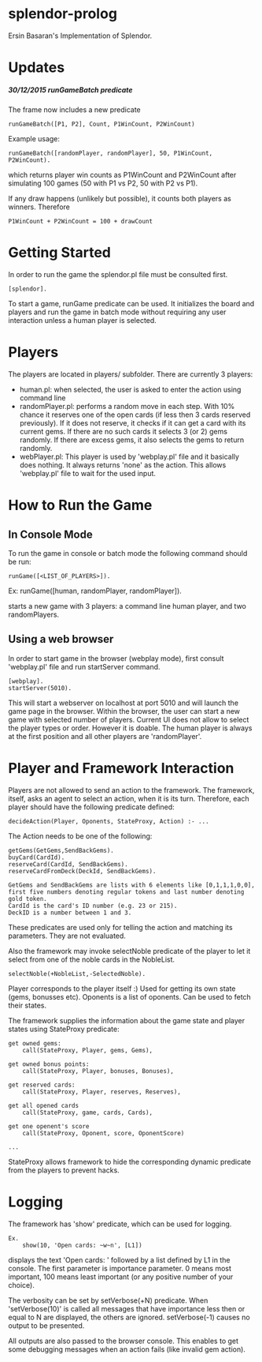 # splendor-prolog
Ersin Basaran's Implementation of Splendor.

# Updates
##### *30/12/2015* runGameBatch predicate

The frame now includes a new predicate 

    runGameBatch([P1, P2], Count, P1WinCount, P2WinCount)

Example usage:

    runGameBatch([randomPlayer, randomPlayer], 50, P1WinCount, P2WinCount).

which returns player win counts as P1WinCount and P2WinCount after simulating 100 games (50 with P1 vs P2, 50 with P2 vs P1).

If any draw happens (unlikely but possible), it counts both players as winners. Therefore 

    P1WinCount + P2WinCount = 100 + drawCount

# Getting Started 

In order to run the game the splendor.pl file must be consulted first.

	[splendor].

To start a game, runGame predicate can be used. It initializes the board and players and run the game in batch mode without requiring any user interaction unless a human player is selected. 

# Players

The players are located in players/ subfolder. There are currently 3 players:

- human.pl: when selected, the user is asked to enter the action using command line
- randomPlayer.pl: performs a random move in each step. With 10% chance it reserves one of the open cards (if less then 3 cards reserved previously). If it does not reserve, it checks if it can get a card with its current gems. If there are no such cards it selects 3 (or 2) gems randomly. If there are excess gems, it also selects the gems to return randomly. 
- webPlayer.pl: This player is used by 'webplay.pl' file and it basically does nothing. It always returns 'none' as the action. This allows 'webplay.pl' file to wait for the used input. 

# How to Run the Game

## In Console Mode
 
To run the game in console or batch mode the following command should be run:

	runGame([<LIST_OF_PLAYERS>]).

Ex:
	runGame([human, randomPlayer, randomPlayer]).

starts a new game with 3 players: a command line human player, and two randomPlayers.

## Using a web browser

In order to start game in the browser (webplay mode), first consult 'webplay.pl' file and run startServer command.

	[webplay].
	startServer(5010).

This will start a webserver on localhost at port 5010 and will launch the game page in the browser. Within the browser, the user can start a new game with selected number of players. Current UI does not allow to select the player types or order. However it is doable. The human player is always at the first position and all other players are 'randomPlayer'.

# Player and Framework Interaction

Players are not allowed to send an action to the framework. The framework, itself, asks an agent to select an action, when it is its turn. Therefore, each player should have the following predicate defined:
	
	decideAction(Player, Oponents, StateProxy, Action) :- ...

The Action needs to be one of the following:

	getGems(GetGems,SendBackGems).
	buyCard(CardId).
	reserveCard(CardId, SendBackGems).
	reserveCardFromDeck(DeckId, SendBackGems).

	GetGems and SendBackGems are lists with 6 elements like [0,1,1,1,0,0], first five numbers denoting regular tokens and last number denoting gold token.
	CardId is the card's ID number (e.g. 23 or 215).
	DeckID is a number between 1 and 3.

These predicates are used only for telling the action and matching its parameters. They are not evaluated. 

Also the framework may invoke selectNoble predicate of the player to let it select from one of the noble cards in the NobleList. 

	selectNoble(+NobleList,-SelectedNoble).

Player corresponds to the player itself :) Used for getting its own state (gems, bonusses etc). Oponents is a list of oponents. Can be used to fetch their states. 

The framework supplies the information about the game state and player states using StateProxy predicate:

	get owned gems:
		call(StateProxy, Player, gems, Gems),

	get owned bonus points:
		call(StateProxy, Player, bonuses, Bonuses),

	get reserved cards:
		call(StateProxy, Player, reserves, Reserves),

	get all opened cards
		call(StateProxy, game, cards, Cards),

	get one openent's score
		call(StateProxy, Oponent, score, OponentScore)

	...

StateProxy allows framework to hide the corresponding dynamic predicate from the players to prevent hacks. 

# Logging

The framework has 'show' predicate, which can be used for logging.

	Ex.
		show(10, 'Open cards: ~w~n', [L1])

displays the text 'Open cards: ' followed by a list defined by L1 in the console. The first parameter is importance parameter. 0 means most important, 100 means least important (or any positive number of your choice). 

The verbosity can be set by setVerbose(+N) predicate. When 'setVerbose(10)' is called all messages that have importance less then or equal to N are displayed, the others are ignored. setVerbose(-1) causes no output to be presented. 

All outputs are also passed to the browser console. This enables to get some debugging messages when an action fails (like invalid gem action).